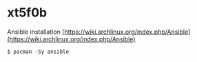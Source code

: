 # xt5f0b

Ansible installation [https://wiki.archlinux.org/index.php/Ansible](https://wiki.archlinux.org/index.php/Ansible)

```
$ pacman -Sy ansible
```
